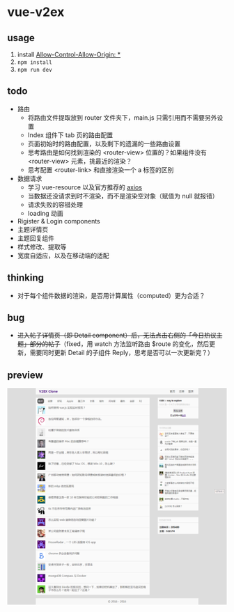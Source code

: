 # vue-v2ex

## usage

1. install [Allow-Control-Allow-Origin: *](https://chrome.google.com/webstore/detail/allow-control-allow-origi/nlfbmbojpeacfghkpbjhddihlkkiljbi)
2. `npm install`
3. `npm run dev`

## todo

- 路由
  - 将路由文件提取放到 router 文件夹下，main.js 只需引用而不需要另外设置
  - Index 组件下 tab 页的路由配置
  - 页面初始时的路由配置，以及剩下的遗漏的一些路由设置
  - 思考路由是如何找到渲染的 \<router-view\> 位置的？如果组件没有 \<router-view\> 元素，挑最近的渲染？
  - 思考配置 \<router-link\> 和直接渲染一个 a 标签的区别
- 数据请求
  - 学习 vue-resource 以及官方推荐的 [axios](https://github.com/mzabriskie/axios)
  - 当数据还没请求到时不渲染，而不是渲染空对象（赋值为 null 就报错）
  - 请求失败的容错处理
  - loading 动画
- Rigister & Login components
- 主题详情页
- 主题回复组件
- 样式修改、提取等
- 宽度自适应，以及在移动端的适配

## thinking

- 对于每个组件数据的渲染，是否用计算属性（computed）更为合适？

## bug

- ~~进入帖子详情页（即 Detail component）后，无法点击右侧的「今日热议主题」部分的帖子~~（fixed，用 watch 方法监听路由 $route 的变化，然后更新，需要同时更新 Detail 的子组件 Reply，思考是否可以一次更新完？）

## preview

![](images/preview.png)
